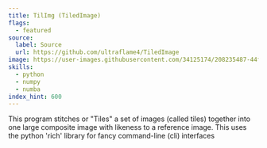 ```yaml
---
title: TilImg (TiledImage)
flags:
  - featured
source:
  label: Source
  url: https://github.com/ultraflame4/TiledImage
image: https://user-images.githubusercontent.com/34125174/208235487-44f5e641-e6eb-453a-a9db-25d93a093782.png
skills:
  - python
  - numpy
  - numba
index_hint: 600
---
```

This program stitches or "Tiles" a set of images (called tiles) together into one large composite image with likeness to a reference image.
This uses the python 'rich' library for fancy command-line (cli) interfaces